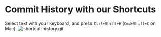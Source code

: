 # Commit History with our Shortcuts

Select text with your keyboard, and press `Ctrl+Shift+H` (`Cmd+Shift+C` on Mac).
![shortcut-history.gif](./shortcut-history.gif)
